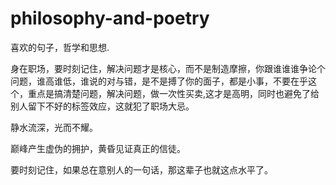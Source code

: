 # philosophy-and-poetry  
喜欢的句子，哲学和思想.  
  
身在职场，要时刻记住，解决问题才是核心，而不是制造摩擦，你跟谁谁谁争论个问题，谁高谁低，谁说的对与错，是不是搏了你的面子，都是小事，不要在乎这个，重点是搞清楚问题，解决问题，做一次性买卖,这才是高明，同时也避免了给别人留下不好的标签效应，这就犯了职场大忌。  
  
静水流深，光而不耀。  
  
巅峰产生虚伪的拥护，黄昏见证真正的信徒。  
  
要时刻记住，如果总在意别人的一句话，那这辈子也就这点水平了。  
  
    
